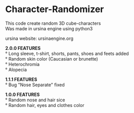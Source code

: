 # Character-Randomizer

This code create random 3D cube-characters
<br>
Was made in ursina engine using python3
<br>
<p>ursina website: ursinaengine.org</p>

<p><b>2.0.0 FEATURES</b>
<br>
° Long sleeve, t-shirt, shorts, pants, shoes and feets added <br>
° Random skin color (Caucasian or brunette) <br>
° Heterochromia <br>
° Alopecia
</p>

<p><b>1.1.1 FEATURES</b>
<br>
° Bug "Nose Separate" fixed
</p>

<p><b>1.0.0 FEATURES</b>
<br>
° Random nose and hair sice <br>
° Random hair, eyes and clothes color
</p>
